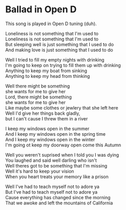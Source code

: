 # Ballad in Open D

This song is played in Open D tuning (duh).  
  
Loneliness is not something that I'm used to  
Loneliness is not something that I'm used to  
But sleeping well is just something that I used to do  
And making love is just something that I used to do  
  
Well I tried to fill my empty nights with drinking  
I'm going to keep on trying to fill them up with drinking  
Anything to keep my boat from sinking  
Anything to keep my head from thinking  
  
Well there might be something  
she wants for me to give her  
Lord, there might be something  
she wants for me to give her  
Like maybe some clothes or jewlery that she left here  
Well I'd give her things back gladly,  
but I can't cause I threw them in a river  
  
I keep my windows open in the summer  
And I keep my windows open in the spring time  
And I keep my windows open in the winter  
I'm going ot keep my doorway open come this Autumn  
  
Well you weren't suprised when I told you I was dying  
You laughed and said well darling who isn't  
Well theres got to be something that I'm missing  
Well it's hard to keep your vision  
When you heart treats your memory like a prison  
  
Well I've had to teach myself not to adore ya  
But I've had to teach myself not to adore ya  
Cause everything has changed since the morning  
That we awoke and left the mountains of California
